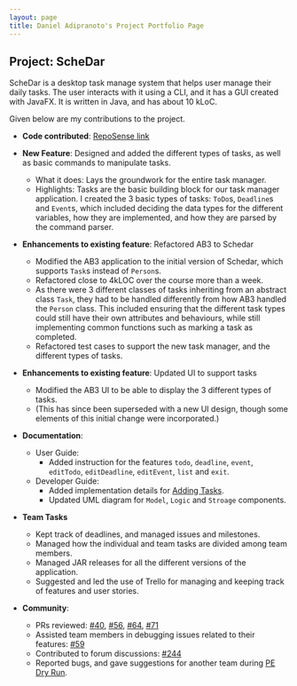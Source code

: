```yaml
---
layout: page
title: Daniel Adipranoto's Project Portfolio Page
---
```


## Project: ScheDar

ScheDar is a desktop task manage system that helps user manage their daily tasks. The user interacts with it using a CLI, and it has a GUI created with JavaFX. It is written in Java, and has about 10 kLoC.

Given below are my contributions to the project.

* **Code contributed**: [RepoSense link](https://nus-cs2103-ay2021s1.github.io/tp-dashboard/#breakdown=true&search=danadi7)

* **New Feature**: Designed and added the different types of tasks, as well as basic commands to manipulate tasks.
  * What it does: Lays the groundwork for the entire task manager.
  * Highlights: Tasks are the basic building block for our task manager application. I created the 3 basic types of tasks: `ToDo`s, `Deadline`s and `Event`s, which included deciding the data types for the different variables, how they are implemented, and how they are parsed by the command parser.

* **Enhancements to existing feature**: Refactored AB3 to Schedar
  * Modified the AB3 application to the initial version of Schedar, which supports `Task`s instead of `Person`s.
  * Refactored close to 4kLOC over the course more than a week.
  * As there were 3 different classes of tasks inheriting from an abstract class `Task`, they had to be handled differently from how AB3 handled the `Person` class. This included ensuring that the different task types could still have their own attributes and behaviours, while still implementing common functions such as marking a task as completed.
  * Refactored test cases to support the new task manager, and the different types of tasks.

* **Enhancements to existing feature**: Updated UI to support tasks
  * Modified the AB3 UI to be able to display the 3 different types of tasks.
  * (This has since been superseded with a new UI design, though some elements of this initial change were incorporated.)

* **Documentation**:
  * User Guide:
    * Added instruction for the features `todo`, `deadline`, `event`, `editTodo`, `editDeadline`, `editEvent`, `list` and `exit`.
  * Developer Guide:
    * Added implementation details for [Adding Tasks](https://ay2021s1-cs2103-t16-4.github.io/tp/DeveloperGuide.html#adding-tasks).
    * Updated UML diagram for `Model`, `Logic` and `Stroage` components.

* **Team Tasks**
  * Kept track of deadlines, and managed issues and milestones.
  * Managed how the individual and team tasks are divided among team members.
  * Managed JAR releases for all the different versions of the application.
  * Suggested and led the use of Trello for managing and keeping track of features and user stories.

* **Community**:
  * PRs reviewed: [#40](https://github.com/AY2021S1-CS2103-T16-4/tp/pull/40), [#56](https://github.com/AY2021S1-CS2103-T16-4/tp/pull/56), [#64](https://github.com/AY2021S1-CS2103-T16-4/tp/pull/64), [#71](https://github.com/AY2021S1-CS2103-T16-4/tp/pull/71#partial-pull-merging)
  * Assisted team members in debugging issues related to their features: [#59](https://github.com/AY2021S1-CS2103-T16-4/tp/pull/59)
  * Contributed to forum discussions: [#244](https://github.com/nus-cs2103-AY2021S1/forum/issues/244)
  * Reported bugs, and gave suggestions for another team during [PE Dry Run](https://github.com/danadi7/ped/issues).
